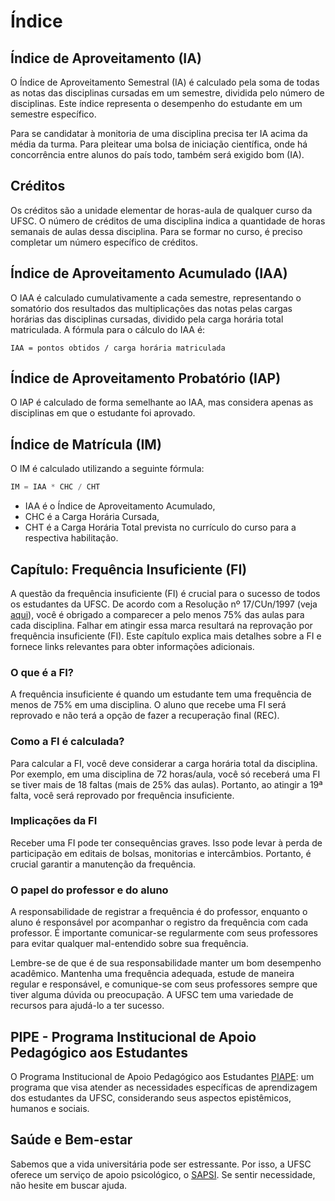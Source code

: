 # Índice

## Índice de Aproveitamento (IA)

O Índice de Aproveitamento Semestral (IA) é calculado pela soma de todas as notas das disciplinas cursadas em um semestre, dividida pelo número de disciplinas. Este índice representa o desempenho do estudante em um semestre específico.

Para se candidatar à monitoria de uma disciplina precisa ter IA acima da média da turma. Para pleitear uma bolsa de iniciação científica, onde há concorrência entre alunos do país todo, também será exigido bom (IA).

## Créditos

Os créditos são a unidade elementar de horas-aula de qualquer curso da UFSC. O número de créditos de uma disciplina indica a quantidade de horas semanais de aulas dessa disciplina. Para se formar no curso, é preciso completar um número específico de créditos.

## Índice de Aproveitamento Acumulado (IAA)

O IAA é calculado cumulativamente a cada semestre, representando o somatório dos resultados das multiplicações das notas pelas cargas horárias das disciplinas cursadas, dividido pela carga horária total matriculada. A fórmula para o cálculo do IAA é:

```
IAA = pontos obtidos / carga horária matriculada
```

## Índice de Aproveitamento Probatório (IAP)

O IAP é calculado de forma semelhante ao IAA, mas considera apenas as disciplinas em que o estudante foi aprovado.

## Índice de Matrícula (IM)

O IM é calculado utilizando a seguinte fórmula:

```c
IM = IAA * CHC / CHT
```

- IAA é o Índice de Aproveitamento Acumulado,
- CHC é a Carga Horária Cursada,
- CHT é a Carga Horária Total prevista no currículo do curso para a respectiva habilitação.

## Capítulo: Frequência Insuficiente (FI)

A questão da frequência insuficiente (FI) é crucial para o sucesso de todos os estudantes da UFSC. De acordo com a Resolução nº 17/CUn/1997 (veja [aqui](http://www.mtm.ufsc.br/ensino/Resolucao17.html)), você é obrigado a comparecer a pelo menos 75% das aulas para cada disciplina. Falhar em atingir essa marca resultará na reprovação por frequência insuficiente (FI). Este capítulo explica mais detalhes sobre a FI e fornece links relevantes para obter informações adicionais.

### O que é a FI?

A frequência insuficiente é quando um estudante tem uma frequência de menos de 75% em uma disciplina. O aluno que recebe uma FI será reprovado e não terá a opção de fazer a recuperação final (REC).

### Como a FI é calculada?

Para calcular a FI, você deve considerar a carga horária total da disciplina. Por exemplo, em uma disciplina de 72 horas/aula, você só receberá uma FI se tiver mais de 18 faltas (mais de 25% das aulas). Portanto, ao atingir a 19ª falta, você será reprovado por frequência insuficiente.

### Implicações da FI

Receber uma FI pode ter consequências graves. Isso pode levar à perda de participação em editais de bolsas, monitorias e intercâmbios. Portanto, é crucial garantir a manutenção da frequência.

### O papel do professor e do aluno

A responsabilidade de registrar a frequência é do professor, enquanto o aluno é responsável por acompanhar o registro da frequência com cada professor. É importante comunicar-se regularmente com seus professores para evitar qualquer mal-entendido sobre sua frequência.

Lembre-se de que é de sua responsabilidade manter um bom desempenho acadêmico. Mantenha uma frequência adequada, estude de maneira regular e responsável, e comunique-se com seus professores sempre que tiver alguma dúvida ou preocupação. A UFSC tem uma variedade de recursos para ajudá-lo a ter sucesso.

## PIPE - Programa Institucional de  Apoio Pedagógico aos Estudantes

O Programa Institucional de Apoio Pedagógico aos Estudantes [PIAPE](https://piape.ararangua.ufsc.br): um programa que visa atender as necessidades específicas de aprendizagem dos estudantes da UFSC, considerando seus aspectos epistêmicos, humanos e sociais.

## Saúde e Bem-estar

Sabemos que a vida universitária pode ser estressante. Por isso, a UFSC oferece um serviço de apoio psicológico, o [SAPSI](http://sapsi.paginas.ufsc.br). Se sentir necessidade, não hesite em buscar ajuda.
